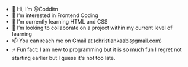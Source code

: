 - 👋 Hi, I’m @Codditn
- 👀 I’m interested in Frontend Coding
- 🌱 I’m currently learning HTML and CSS
- 💞️ I’m looking to collaborate on a project within my current level of learning
- 📫 You can reach me on Gmail at (christiankaabi@gmail.com)
- ⚡ Fun fact: I am new to programming but it is so much fun I regret not starting earlier but I guess it's not too late.

<!---
Codditn/Codditn is a ✨ special ✨ repository because its `README.md` (this file) appears on your GitHub profile.
You can click the Preview link to take a look at your changes.
--->
